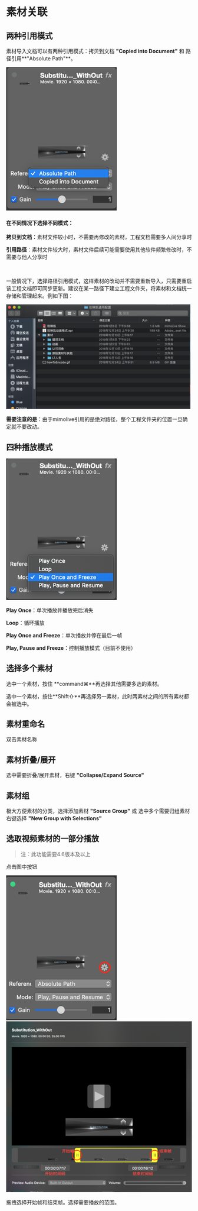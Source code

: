 # 素材关联

## 两种引用模式

素材导入文档可以有两种引用模式：拷贝到文档 **"Copied into Document"** 和 路径引用**"Absolute Path"**。

<img src="../img/sourceMapping/sourceMapping1.png" width="300" />

#### 在不同情况下选择不同模式：

**拷贝到文档**：素材文件较小时，不需要再修改的素材，工程文档需要多人间分享时

**引用路径**：素材文件较大时，素材文件后续可能需要使用其他软件频繁修改时，不需要与他人分享时



&nbsp;

一般情况下，选择路径引用模式，这样素材的改动并不需要重新导入，只需要重启该工程文档即可同步更新。建议在某一路径下建立工程文件夹，将素材和文档统一存储和管理起来。例如下图：

<img src="../img/sourceMapping/sourceMapping2.png" width="500" />

**需要注意的是**：由于mimolive引用的是绝对路径，整个工程文件夹的位置一旦确定就不要改动。

## 四种播放模式

<img src="../img/sourceMapping/sourceMapping3.png" width="300" />

**Play Once**：单次播放并播放完后消失

**Loop**：循环播放

**Play Once and Freeze**：单次播放并停在最后一帧

**Play, Pause and Freeze**：控制播放模式（目前不使用）



## 选择多个素材

选中一个素材，按住 **command⌘**再选择其他需要多选的素材。

选中一个素材，按住**Shift⇧**再选择另一素材，此时两素材之间的所有素材都会被选中。



## 素材重命名

双击素材名称



## 素材折叠/展开

选中需要折叠/展开素材，右键 **"Collapse/Expand Source"**



## 素材组

极大方便素材的分类，选择添加素材 **"Source Group"** 或 选中多个需要归组素材右键选择 **"New Group with Selections"**



## 选取视频素材的一部分播放

> 注：此功能需要4.6版本及以上



点击图中按钮

<img src="../img/sourceMapping/sourceMapping4.png" width="300" />

<img src="../img/sourceMapping/sourceMapping5.png" width="600" />

拖拽选择开始帧和结束帧。选择需要播放的范围。

